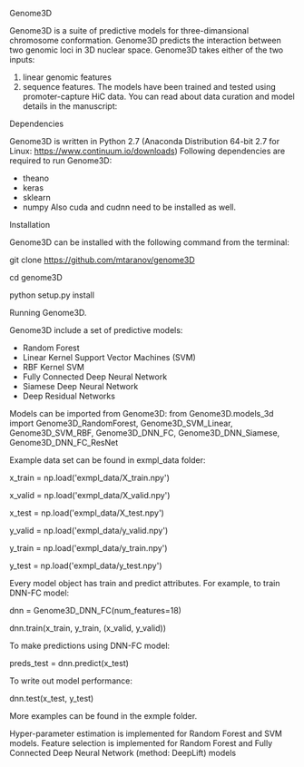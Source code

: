 Genome3D

Genome3D is a suite of predictive models for three-dimansional chromosome conformation. Genome3D predicts the interaction between two genomic loci in 3D nuclear space. Genome3D takes either of the two inputs: 
1) linear genomic features
2) sequence features. 
The models have been trained and tested using promoter-capture HiC data. 
You can read about data curation and model details in the manuscript: 

Dependencies

Genome3D is written in Python 2.7 (Anaconda Distribution 64-bit 2.7 for Linux: https://www.continuum.io/downloads) 
Following dependencies are required to run Genome3D:
- theano
- keras 
- sklearn
- numpy
Also cuda and cudnn need to be installed as well.

Installation

Genome3D can be installed with the following command from the terminal:

git clone https://github.com/mtaranov/genome3D

cd genome3D

python setup.py install

Running Genome3D.

Genome3D include a set of predictive models: 
- Random Forest
- Linear Kernel Support Vector Machines (SVM)
- RBF Kernel SVM
- Fully Connected Deep Neural Network
- Siamese Deep Neural Network
- Deep Residual Networks 

Models can be imported from Genome3D:
from Genome3D.models_3d import Genome3D_RandomForest, Genome3D_SVM_Linear, Genome3D_SVM_RBF,  Genome3D_DNN_FC, Genome3D_DNN_Siamese, Genome3D_DNN_FC_ResNet

Example data set can be found in exmpl_data folder:

x_train = np.load('exmpl_data/X_train.npy')

x_valid = np.load('exmpl_data/X_valid.npy')

x_test = np.load('exmpl_data/X_test.npy')

y_valid = np.load('exmpl_data/y_valid.npy')

y_train = np.load('exmpl_data/y_train.npy')

y_test = np.load('exmpl_data/y_test.npy')

Every model object has train and predict  attributes. For example, to train DNN-FC  model:

dnn = Genome3D_DNN_FC(num_features=18)

dnn.train(x_train, y_train, (x_valid, y_valid))

To make predictions using DNN-FC model:

preds_test = dnn.predict(x_test)

To write out model performance:
 
dnn.test(x_test, y_test)

More examples can be found in the exmple folder. 

Hyper-parameter estimation is implemented for Random Forest and SVM models. 
Feature selection is implemented for Random Forest and Fully Connected Deep Neural Network (method: DeepLift) models
